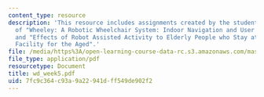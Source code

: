 ```yaml
---
content_type: resource
description: 'This resource includes assignments created by the students on review
  of "Wheeley: A Robotic Wheelchair System: Indoor Navigation and User Interface",
  and "Effects of Robot Assisted Activity to Elderly People who Stay at Health Service
  Facility for the Aged".'
file: /media/https%3A/open-learning-course-data-rc.s3.amazonaws.com/mas-965-relational-machines-spring-2005/7fc9c364c93a9a22941dff549de902f2_wd_week5.pdf
file_type: application/pdf
resourcetype: Document
title: wd_week5.pdf
uid: 7fc9c364-c93a-9a22-941d-ff549de902f2
---
```

